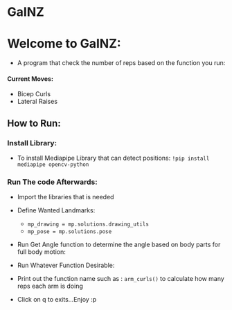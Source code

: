 # GaINZ

<h1>Welcome to GaINZ: </h1>

- A program that check the number of reps based on the function you run:

#### Current Moves:

- Bicep Curls
- Lateral Raises

## How to Run:

### Install Library:

- To install Mediapipe Library that can detect positions: `!pip install mediapipe opencv-python`

### Run The code Afterwards:

- Import the libraries that is needed
- Define Wanted Landmarks:

  - `mp_drawing = mp.solutions.drawing_utils`
  - `mp_pose = mp.solutions.pose`

- Run Get Angle function to determine the angle based on body parts for full body motion:
- Run Whatever Function Desirable:
- Print out the function name such as : `arm_curls()` to calculate how many reps each arm is doing
- Click on q to exits...Enjoy :p
